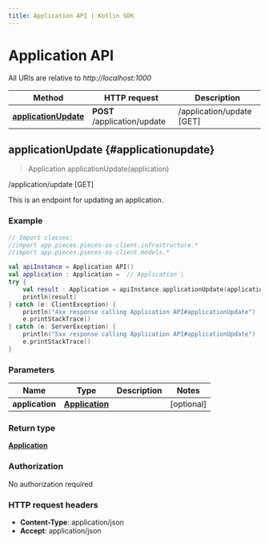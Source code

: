 ```yaml
---
title: Application API | Kotlin SDK
---
```


# Application API

All URIs are relative to *http://localhost:1000*

Method | HTTP request | Description
------------- | ------------- | -------------
[**applicationUpdate**](#applicationupdate) | **POST** /application/update | /application/update [GET]


## **applicationUpdate** {#applicationupdate}
> Application applicationUpdate(application)

/application/update [GET]

This is an endpoint for updating an application.

### Example
```kotlin
// Import classes:
//import app.pieces.pieces-os-client.infrastructure.*
//import app.pieces.pieces-os-client.models.*

val apiInstance = Application API()
val application : Application =  // Application | 
try {
    val result : Application = apiInstance.applicationUpdate(application)
    println(result)
} catch (e: ClientException) {
    println("4xx response calling Application API#applicationUpdate")
    e.printStackTrace()
} catch (e: ServerException) {
    println("5xx response calling Application API#applicationUpdate")
    e.printStackTrace()
}
```

### Parameters

Name | Type | Description  | Notes
------------- | ------------- | ------------- | -------------
 **application** | [**Application**](../models/Application)|  | [optional]

### Return type

[**Application**](../models/Application)

### Authorization

No authorization required

### HTTP request headers

 - **Content-Type**: application/json
 - **Accept**: application/json

